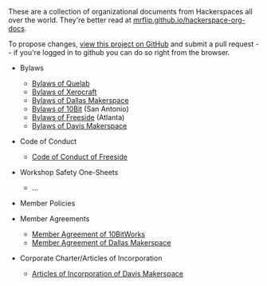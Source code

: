 These are a collection of organizational documents from Hackerspaces all over the world. They're better read at [mrflip.github.io/hackerspace-org-docs](https://mrflip.github.io/hackerspace-org-docs). 

To propose changes, [view this project on GitHub](https://github.com/mrflip/hackerspace-org-docs) and submit a pull request -- if you're logged in to github you can do so right from the browser.


* Bylaws
  - [Bylaws of Quelab](Bylaws-of-Quelab)
  - [Bylaws of Xerocraft](Bylaws-of-Xerocraft)
  - [Bylaws of Dallas Makerspace](Bylaws-of-Dallas-Makerspace)
  - [Bylaws of 10Bit](Bylaws-of-10Bit) (San Antonio)
  - [Bylaws of Freeside](Bylaws-of-Freeside) (Atlanta)
  - [Bylaws of Davis Makerspace](Bylaws-of-Davis-Makerspace)
  
* Code of Conduct
  - [Code of Conduct of Freeside](Code-of-Conduct-of-Freeside)

* Workshop Safety One-Sheets
  - ...
  
* Member Policies

* Member Agreements
  - [Member Agreement of 10BitWorks](Member-Agreement-of-10BitWorks)
  - [Member Agreement of Dallas Makerspace](Member-Agreement-of-Dallas-Makerspace)

* Corporate Charter/Articles of Incorporation
  - [Articles of Incorporation of Davis Makerspace](Articles-of-Incorporation-of-Davis-Makerspace)
